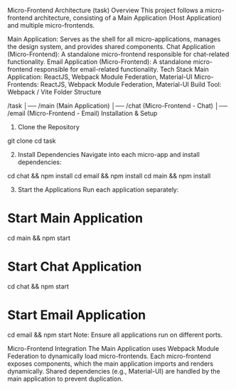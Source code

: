 Micro-Frontend Architecture (task)
Overview
This project follows a micro-frontend architecture, consisting of a Main Application (Host Application) and multiple micro-frontends.

Main Application: Serves as the shell for all micro-applications, manages the design system, and provides shared components.
Chat Application (Micro-Frontend): A standalone micro-frontend responsible for chat-related functionality.
Email Application (Micro-Frontend): A standalone micro-frontend responsible for email-related functionality.
Tech Stack
Main Application: ReactJS, Webpack Module Federation, Material-UI
Micro-Frontends: ReactJS, Webpack Module Federation, Material-UI
Build Tool: Webpack / Vite
Folder Structure

/task
│── /main  (Main Application)
│── /chat  (Micro-Frontend - Chat)
│── /email (Micro-Frontend - Email)
Installation & Setup
1. Clone the Repository

git clone <repo-url>
cd task



2. Install Dependencies
Navigate into each micro-app and install dependencies:

cd chat && npm install
cd email && npm install
cd main && npm install


3. Start the Applications
Run each application separately:

# Start Main Application
cd main && npm start

# Start Chat Application
cd chat && npm start

# Start Email Application
cd email && npm start
Note: Ensure all applications run on different ports.

Micro-Frontend Integration
The Main Application uses Webpack Module Federation to dynamically load micro-frontends.
Each micro-frontend exposes components, which the main application imports and renders dynamically.
Shared dependencies (e.g., Material-UI) are handled by the main application to prevent duplication.
